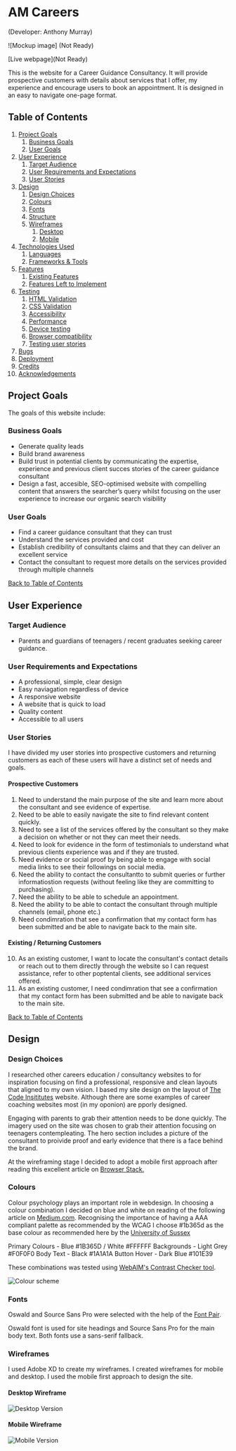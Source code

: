 # AM Careers
(Developer: Anthony Murray)

![Mockup image] (Not Ready)

[Live webpage](Not Ready)

This is the website for a Career Guidance Consultancy. It will provide prospective customers with details about services that I offer, my experience and encourage users to book an appointment. It is designed in an easy to navigate one-page format. 

## Table of Contents

1. [Project Goals](#project-goals)
    1. [Business Goals](#business-goals)
    2. [User Goals](#user-goals)
2. [User Experience](#user-experience)
    1. [Target Audience](#target-audience)
    2. [User Requirements and Expectations](#user-requirements-and-expectations)
    3. [User Stories](#user-stories)
3. [Design](#design)
    1. [Design Choices](#design-choices)
    2. [Colours](#colours)
    3. [Fonts](#fonts)
    4. [Structure](#structure)
    5. [Wireframes](#wireframes)
        1. [Desktop](#desktop-wireframe)
        2. [Mobile](#mobile-wireframe)
4. [Technologies Used](#technologies-used)
    1. [Languages](#languages)
    2. [Frameworks & Tools](#frameworks--tools)
5. [Features](#features)
    1. [Existing Features](#existing-feature)
    2. [Features Left to Implement](#features-left-to-implement)
6. [Testing](#testing)
    1. [HTML Validation](#HTML-validation)
    2. [CSS Validation](#CSS-validation)
    3. [Accessibility](#accessibility)
    4. [Performance](#performance)
    5. [Device testing](#device-testing)
    6. [Browser compatibility](#browser-compatability)
    7. [Testing user stories](#testing-user-stories)
8. [Bugs](#Bugs)
9. [Deployment](#deployment)
10. [Credits](#credits)
11. [Acknowledgements](#acknowledgements)

## Project Goals 
The goals of this website include:

### Business Goals
- Generate quality leads
- Build brand awareness
- Build trust in potential clients by communicating the expertise, experience and previous client succes stories of the career guidance consultant
- Design a fast, accesible, SEO-optimised website with compelling content that answers the searcher’s query whilst focusing on the user experience to increase our organic search visibility

### User Goals
- Find a career guidance consultant that they can trust
- Understand the services provided and cost
- Establish credibility of consultants claims and that they can deliver an excellent service
- Contact the consultant to request more details on the services provided through multiple channels 

[Back to Table of Contents](#table-of-contents)

## User Experience

### Target Audience
- Parents and guardians of teenagers / recent graduates seeking career guidance.

### User Requirements and Expectations
- A professional, simple, clear design
- Easy naviagation regardless of device
- A responsive website
- A website that is quick to load
- Quality content
- Accessible to all users 

### User Stories
I have divided my user stories into prospective customers and returning customers as each of these users will have a distinct set of needs and goals.

#### Prospective Customers
1. Need to understand the main purpose of the site and learn more about the consultant and see evidence of expertise.
2. Need to be able to easily navigate the site to find relevant content quickly.
3. Need to see a list of the services offered by the consultant so they make a decision on whether or not they can meet their needs.
4. Need to look for evidence in the form of testimonials to understand what previous clients experience was  and if they are trusted. 
5. Need evidence or social proof by being able to engage with social media links to see their followings on social media.
6. Need the ability to contact the consultantto to submit queries or further informatiostion requests (without feeling like they are committing to purchasing).
7. Need the ability to be able to schedule an appointment.
8. Need the ability to be able to contact the consultant through multiple channels (email, phone etc.) 
9. Need condimration that see a confirmation that my contact form has been submitted and be able to navigate back to the main site.

#### Existing / Returning Customers

10. As an existing customer, I want to locate the consultant's contact details or reach out to them directly through the website so I can request assistance, refer to other poptental clients, see additional services offered.
11. As an existing customer, I need condimration that see a confirmation that my contact form has been submitted and be able to navigate back to the main site.

[Back to Table of Contents](#table-of-contents)

## Design

### Design Choices
I researched other careers education / consultancy websites to for inspiration focusing on find a professional, responsive and clean layouts that aligned to my own vision. I based my site design on the layout of [The Code Insititutes](https://codeinstitute.net/ie/) website. Although there are some examples of career coaching websites most (in my oponion) are pporly designed.

Engaging with parents to grab their attention needs to be done quickly. The imagery used on the site was chosen to grab their attention focusing on teenagers contempleating. The hero section includes a picture of the consultant to proivide proof and early evidence that there is a face behind the brand.

At the wireframing stage I decided to adopt a mobile first approach after reading this excellent article on [Browser Stack.](https://www.browserstack.com/guide/how-to-implement-mobile-first-design)

### Colours
Colour psychology plays an important role in webdesign. In choosing a colour combination I decided on blue and white on reading of the following article on [Medium.com](https://medium.com/@bloominari/color-psychology-in-web-design-f60656b8f313). Recognising the importance of having a AAA compliant palette as recommended by the WCAG I choose #1b365d as the base colour as recommended here by the [University of Sussex](http://www.sussex.ac.uk/tel/resource/tel_website/accessiblecontrast/?q=FFFFFF~003b49~1d4289~94a596~e56db1~d3273e~00bfb2~d6d2c4~ffc845~dc582a~41b6e6~1b365d~be84a3~5d3754~7da1c4~f2c75c~d0d3d4~007a78~000000)

Primary Colours - Blue #1B365D  / White #FFFFFF
Backgrounds - Light Grey #F0F0F0
Body Text - Black #1A1A1A
Button Hover - Dark Blue #101E39

These combinations was tested using [WebAIM's Contrast Checker tool](https://webaim.org/resources/contrastchecker/). 

![Colour scheme](docs/features/colour-palette.webp)

### Fonts
Oswald and Source Sans Pro were selected with the help of the [Font Pair](https://www.fontpair.co/all). 

Oswald font is used for site headings and Source Sans Pro for the main body text. Both fonts use a sans-serif fallback.

### Wireframes
I used Adobe XD to create my wireframes. I created wireframes for mobile and desktop. I used the mobile first approach to design the site.
#### Desktop Wireframe
![Desktop Version](assets/images/Desktop-Version.webp)
#### Mobile Wireframe
![Mobile Version](assets/images/Mobile-Version.webp)


